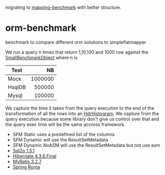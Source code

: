 
migrating to [mapping-benchmark](https://github.com/arnaudroger/mapping-benchmark) with better structure.


orm-benchmark
=============

benchmark to compare different orm solutions to simpleflatmapper


We run a query n times that return 1,10,100 and 1000 row against the [SmallBenchmarkObject](/src/main/java/org/sfm/beans/SmallBenchmarkObject.java) where n is

|Test|NB|
|------|------:|
|Mock|1000000|
|HsqlDB|500000|
|Mysql|100000|
 
We capture the time it takes from the query execution to the end of the transformation of all the rows into an [HdrHistogram](https://github.com/HdrHistogram/HdrHistogram). 
We capture from the query execution because some library don't give us control over that and the query exec time will be the same accross framework.




- SFM Static uses a predefined list of the columns
- SFM Dynamic will use the ResultSetMetadata
- SFM Dynamic NoASM will use the ResultSetMetadata but not use asm
- [Sql2o 1.5.1](http://www.sql2o.org)
- [Hibernate 4.3.6.Final](http://hibernate.org/)
- [MyBatis 3.2.7](http://mybatis.github.io/mybatis-3/)
- [Spring Roma](https://github.com/serkan-ozal/spring-jdbc-roma-impl)

